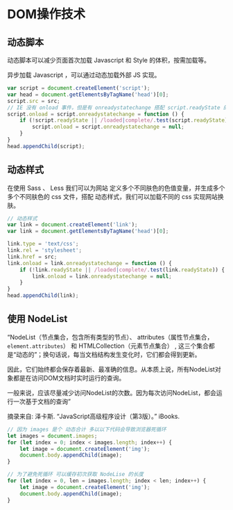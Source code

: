 # DOM操作技术

## 动态脚本

动态脚本可以减少页面首次加载 Javascript 和 Style 的体积，按需加载等。

异步加载 Javascript ，可以通过动态加载外部 JS 实现。

```javascript
var script = document.createElement('script');
var head = document.getElementsByTagName('head')[0];
script.src = src;
// IE 没有 onload 事件，但是有 onreadystatechange 搭配 script.readyState 的属性值为 loaded|complete 时，表明加载完毕
script.onload = script.onreadystatechange = function () {
    if (!script.readyState || /loaded|complete/.test(script.readyState)) {
        script.onload = script.onreadystatechange = null;
    }
}
head.appendChild(script);
```

## 动态样式

在使用 Sass 、 Less 我们可以为网站 定义多个不同肤色的色值变量，并生成多个多个不同肤色的 css 文件，搭配 动态样式，我们可以加载不同的 css 实现网站换肤。

```javascript
// 动态样式
var link = document.createElement('link');
var link = document.getElementsByTagName('head')[0];

link.type = 'text/css';
link.rel = 'stylesheet';
link.href = src;
link.onload = link.onreadystatechange = function () {
    if (!link.readyState || /loaded|complete/.test(link.readyState)) {
        link.onload = link.onreadystatechange = null;
    }
}
head.appendChild(link);
```

## 使用 NodeList

“NodeList（节点集合，包含所有类型的节点）、 attributes（属性节点集合，`element.attributes`） 和 HTMLCollection（元素节点集合） , 这三个集合都是“动态的”；换句话说，每当文档结构发生变化时，它们都会得到更新。

因此，它们始终都会保存着最新、最准确的信息。从本质上说，所有NodeList对象都是在访问DOM文档时实时运行的查询。

一般来说，应该尽量减少访问NodeList的次数。因为每次访问NodeList，都会运行一次基于文档的查询”

摘录来自: 泽卡斯. “JavaScript高级程序设计（第3版）。” iBooks.

```javascript
// 因为 images 是个 动态合计 多以以下代码会导致浏览器死循环
let images = document.images;
for (let index = 0; index < images.length; index++) {
    let image = document.createElement('img');
    document.body.appendChild(image);
}

// 为了避免死循环 可以缓存初次获取 NodeLise 的长度
for (let index = 0, len = images.length; index < len; index++) {
    let image = document.createElement('img');
    document.body.appendChild(image);
}
```